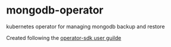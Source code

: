 # mongodb-operator
kubernetes operator for managing mongodb backup and restore

Created following the [operator-sdk user guilde](https://github.com/operator-framework/operator-sdk/blob/master/doc/user-guide.md)
